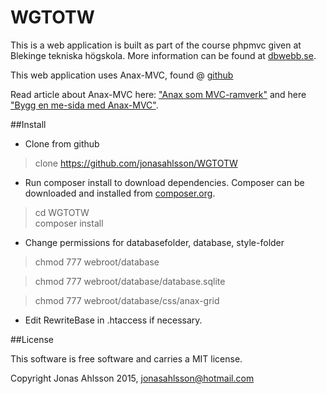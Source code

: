 WGTOTW
======

This is a web application is built as part of the course phpmvc given at Blekinge tekniska högskola. More information can be found at [dbwebb.se](http://dbwebb.se/).

This web application uses Anax-MVC, found @ [github](https://github.com/mosbth/Anax-MVC)

Read article about Anax-MVC here: ["Anax som MVC-ramverk"](http://dbwebb.se/kunskap/anax-som-mvc-ramverk) and here ["Bygg en me-sida med Anax-MVC"](http://dbwebb.se/kunskap/bygg-en-me-sida-med-anax-mvc).


##Install

* Clone from github

> clone https://github.com/jonasahlsson/WGTOTW

* Run composer install to download dependencies. Composer can be downloaded and installed from [composer.org](https://getcomposer.org/).

>cd WGTOTW  
>composer install

* Change permissions for databasefolder, database, style-folder
> chmod 777 webroot/database  

> chmod 777 webroot/database/database.sqlite  

> chmod 777 webroot/database/css/anax-grid  

* Edit RewriteBase in .htaccess if necessary.



##License

This software is free software and carries a MIT license.


Copyright Jonas Ahlsson 2015, jonasahlsson@hotmail.com